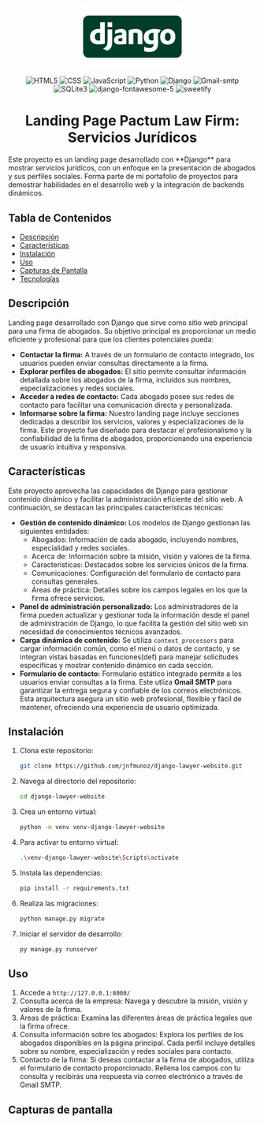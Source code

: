 <p align="center">
  <img src="screenshots/django-logo.png" alt="Django Logo" width="200">
</p>

<div align="center">
  <img src="https://img.shields.io/badge/HTML5-E34F26?style=flat&logo=html5&logoColor=white" alt="HTML5">
  <img src="https://img.shields.io/badge/CSS-3-blue" alt="CSS">
  <img src="https://img.shields.io/badge/JavaScript-ES6-yellow" alt="JavaScript">
  <img src="https://img.shields.io/badge/Python-3.11.4-blue" alt="Python">
  <img src="https://img.shields.io/badge/Django-5.1.3-green" alt="Django">
  <img src="https://img.shields.io/badge/Gmail-SMTP-red?logo=gmail&logoColor=white" alt="Gmail-smtp">
  <img src="https://img.shields.io/badge/SQLite-3.39-blue" alt="SQLite3">
  <img src="https://img.shields.io/badge/django--fontawesome--5-v1.0.18-blue" alt="django-fontawesome-5">
  <img src="https://img.shields.io/badge/sweetify-2.3.1-yellow" alt="sweetify"> 
</div>

<div align=center>
  <h1>Landing Page Pactum Law Firm: Servicios Jurídicos</h1>
</div>
Este proyecto es un landing page desarrollado con **Django** para mostrar servicios jurídicos, con un enfoque en la presentación de abogados y sus perfiles sociales. Forma       parte de mi portafolio de proyectos para demostrar habilidades en el desarrollo web y la integración de backends dinámicos.

## Tabla de Contenidos
- [Descripción](#descripción)
- [Características](#características)
- [Instalación](#instalación)
- [Uso](#uso)
- [Capturas de Pantalla](#capturas-de-pantalla)
- [Tecnologías](#tecnologías)

## Descripción
Landing page desarrollado con Django que sirve como sitio web principal para una firma de abogados. Su objetivo principal es proporcionar un medio eficiente y profesional para que los clientes potenciales pueda:
- **Contactar la firma:** A través de un formulario de contacto integrado, los usuarios pueden enviar consultas directamente a la firma.
- **Explorar perfiles de abogados:** El sitio permite consultar información detallada sobre los abogados de la firma, incluidos sus nombres, especializaciones y redes sociales.
- **Acceder a redes de contacto:** Cada abogado posee sus redes de contacto para facilitar una comunicación directa y personalizada.
- **Informarse sobre la firma:** Nuestro landing page incluye secciones dedicadas a describir los servicios, valores y especializaciones de la firma.
Este proyecto fue diseñado para destacar el profesionalismo y la confiabilidad de la firma de abogados, proporcionando una experiencia de usuario intuitiva y responsiva.

## Características
Este proyecto aprovecha las capacidades de Django para gestionar contenido dinámico y facilitar la administración eficiente del sitio web. A continuación, se destacan las principales características técnicas:
- **Gestión de contenido dinámico:**
  Los modelos de Django gestionan las siguientes entidades:
    - Abogados: Información de cada abogado, incluyendo nombres, especialidad y redes sociales.
    - Acerca de: Información sobre la misión, visión y valores de la firma.
    - Características: Destacados sobre los servicios únicos de la firma.
    - Comunicaciones: Configuración del formulario de contacto para consultas generales.
    - Áreas de práctica: Detalles sobre los campos legales en los que la firma ofrece servicios.
- **Panel de administración personalizado:**
  Los administradores de la firma pueden actualizar y gestionar toda la información desde el panel de administración de Django, lo que facilita la gestión del sitio web sin necesidad de conocimientos técnicos avanzados.
- **Carga dinámica de contenido:**
  Se utiliza `context_processors` para cargar información común, como el menú o datos de contacto, y se integran vistas basadas en funciones(def) para manejar solicitudes específicas y mostrar contenido dinámico en cada sección.
- **Formulario de contacto:**
  Formulario estático integrado permite a los usuarios enviar consultas a la firma. Este utliza **Gmail SMTP** para garantizar la entrega segura y confiable de los correos electrónicos.
Esta arquitectura asegura un sitio web profesional, flexible y fácil de mantener, ofreciendo una experiencia de usuario optimizada.

## Instalación
1. Clona este repositorio:
    ``` bash
    git clone https://github.com/jnfmunoz/django-lawyer-website.git
    ```
    
2. Navega al directorio del repositorio:
   ``` bash
   cd django-lawyer-website 
   ```
   
3. Crea un entorno virtual:
   ``` bash
   python -m venv venv-django-lawyer-website
   ```
   
4. Para activar tu entorno virtual:
   ``` bash
   .\venv-django-lawyer-website\Scripts\activate
   ```
5. Instala las dependencias:
   ``` bash
   pip install -r requirements.txt
   ```

6. Realiza las migraciones:
   ``` bash
   python manage.py migrate
   ```

7. Iniciar el servidor de desarrollo:
   ``` bash
   py manage.py runserver
   ```

## Uso
1. Accede a `http://127.0.0.1:8000/`
2. Consulta acerca de la empresa:
   Navega y descubre la misión, visión y valores de la firma.
3. Áreas de práctica:
   Examina las diferentes áreas de práctica legales que la firma ofrece.
4. Consulta información sobre los abogados:
   Explora los perfiles de los abogados disponibles en la página principal. Cada perfil incluye detalles sobre su nombre, especialización y redes sociales para contacto.
5. Contacto de la firma: 
   Si deseas contactar a la firma de abogados, utiliza el formulario de contacto proporcionado. Rellena los campos con tu consulta y recibirás una respuesta vía correo electrónico a través de Gmail SMTP.

## Capturas de pantalla
